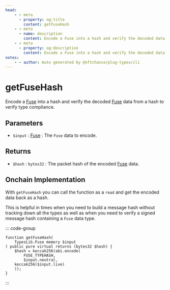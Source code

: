 ```yaml
---
head:
    - - meta
      - property: og:title
        content: getFuseHash
    - - meta
      - name: description
        content: Encode a Fuse into a hash and verify the decoded data to verify type compliance.
    - - meta
      - property: og:description
        content: Encode a Fuse into a hash and verify the decoded data to verify type compliance.
notes:
    - - author: Auto generated by @nftchance/plug-types/cli
---
```

        
# getFuseHash

Encode a [Fuse](/generated/base-types/Fuse) into a hash and verify the decoded [Fuse](/generated/base-types/Fuse) data from a hash to verify type compliance.

## Parameters

- `$input` : [Fuse](/generated/base-types/Fuse) : The `Fuse` data to encode.

## Returns

- `$hash` : `bytes32` : The packet hash of the encoded [Fuse](/generated/base-types/Fuse) data.

## Onchain Implementation

With `getFuseHash` you can call the function as a `read` and get the encoded data back as a hash. 
        
This is helpful in times when you need to build a message hash without tracking down all the types as well as when you need to verify a signed message hash containing a `Fuse` data type.

::: code-group

``` solidity [Types.sol:getFuseHash]
function getFuseHash(
	TypesLib.Fuse memory $input
) public pure virtual returns (bytes32 $hash) {
	$hash = keccak256(abi.encode(
		FUSE_TYPEHASH,
		$input.neutral,
	keccak256($input.live)
	));
}
``` 

:::